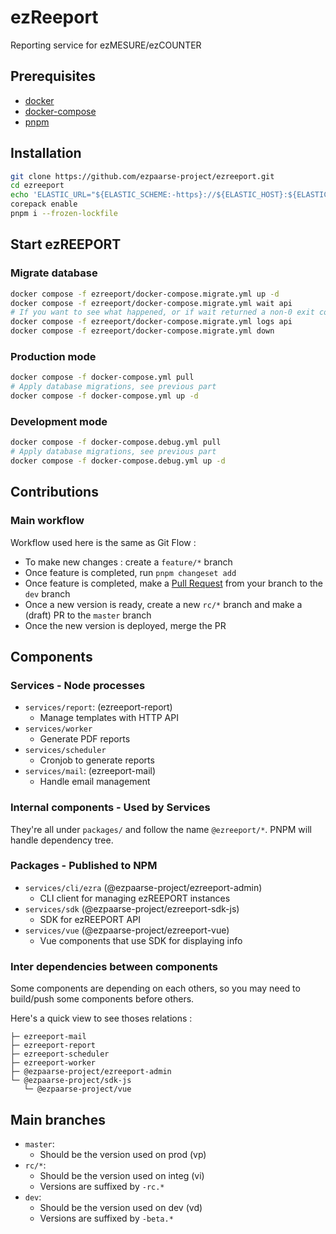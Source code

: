 # ezReeport

Reporting service for ezMESURE/ezCOUNTER

## Prerequisites
* [docker](https://www.docker.com/)
* [docker-compose](https://docs.docker.com/compose/)
* [pnpm](https://pnpm.io/)

## Installation

```bash
git clone https://github.com/ezpaarse-project/ezreeport.git
cd ezreeport
echo 'ELASTIC_URL="${ELASTIC_SCHEME:-https}://${ELASTIC_HOST}:${ELASTIC_PORT:-9200}"\n\nDATABASE_URL="${DATABASE_PROTOCOL:-postgresql}://${POSTGRES_USER}:${POSTGRES_PASSWORD}@${POSTGRES_HOST}:${POSTGRES_PORT}/${POSTGRES_DB}?schema=default"' > .env.local
corepack enable
pnpm i --frozen-lockfile
```

## Start ezREEPORT

### Migrate database

```bash
docker compose -f ezreeport/docker-compose.migrate.yml up -d
docker compose -f ezreeport/docker-compose.migrate.yml wait api
# If you want to see what happened, or if wait returned a non-0 exit code :
docker compose -f ezreeport/docker-compose.migrate.yml logs api
docker compose -f ezreeport/docker-compose.migrate.yml down
```

### Production mode

```bash
docker compose -f docker-compose.yml pull
# Apply database migrations, see previous part
docker compose -f docker-compose.yml up -d
```

### Development mode

```bash
docker compose -f docker-compose.debug.yml pull
# Apply database migrations, see previous part
docker compose -f docker-compose.debug.yml up -d
```

## Contributions

### Main workflow

Workflow used here is the same as Git Flow :

- To make new changes : create a `feature/*` branch
- Once feature is completed, run `pnpm changeset add`
- Once feature is completed, make a [Pull Request](https://github.com/ezpaarse-project/ezreeport/compare) from your branch to the `dev` branch
- Once a new version is ready, create a new `rc/*` branch and make a (draft) PR to the `master` branch
- Once the new version is deployed, merge the PR

## Components

### Services - Node processes

- `services/report`: (ezreeport-report)
  - Manage templates with HTTP API
- `services/worker`
  - Generate PDF reports
- `services/scheduler`
  - Cronjob to generate reports
- `services/mail`: (ezreeport-mail)
  - Handle email management

### Internal components - Used by Services

They're all under `packages/` and follow the name `@ezreeport/*`. PNPM will handle dependency tree.

### Packages - Published to NPM

- `services/cli/ezra` (@ezpaarse-project/ezreeport-admin)
  - CLI client for managing ezREEPORT instances
- `services/sdk` (@ezpaarse-project/ezreeport-sdk-js)
  - SDK for ezREEPORT API
- `services/vue` (@ezpaarse-project/ezreeport-vue)
  - Vue components that use SDK for displaying info

### Inter dependencies between components

Some components are depending on each others, so you may need to build/push some components before others.

Here's a quick view to see thoses relations :

```
├─ ezreeport-mail
├─ ezreeport-report
├─ ezreeport-scheduler
├─ ezreeport-worker
├─ @ezpaarse-project/ezreeport-admin
└─ @ezpaarse-project/sdk-js
   └─ @ezpaarse-project/vue
```

## Main branches

- `master`:
  - Should be the version used on prod (vp)
- `rc/*`:
  - Should be the version used on integ (vi)
  - Versions are suffixed by `-rc.*`
- `dev`:
  - Should be the version used on dev (vd)
  - Versions are suffixed by `-beta.*`
